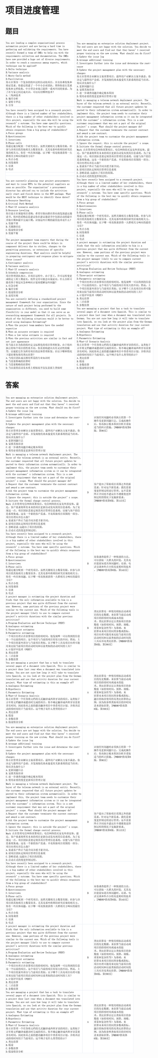 # 项目进度管理
## 题目
![](../img/ques/6-1.png)
![](../img/ques/6-2.png)
## 答案
![](../img/ques/6-2_.png)
![](../img/ques/6-2_.png)